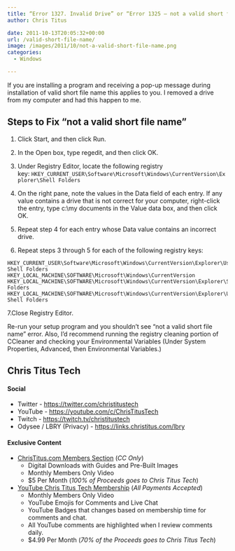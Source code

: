 ```yaml
---
title: “Error 1327. Invalid Drive” or “Error 1325 – not a valid short file name” Fix
author: Chris Titus

date: 2011-10-13T20:05:32+00:00
url: /valid-short-file-name/
image: /images/2011/10/not-a-valid-short-file-name.png
categories:
  - Windows

---
```

If you are installing a program and receiving a pop-up message during installation of valid short file name this applies to you. I removed a drive from my computer and had this happen to me.<!--more-->

## Steps to Fix &#8220;not a valid short file name&#8221;

1. Click Start, and then click Run.
  
2. In the Open box, type regedit, and then click OK.
  
3. Under Registry Editor, locate the following registry key: `HKEY_CURRENT_USER\Software\Microsoft\Windows\CurrentVersion\Explorer\Shell Folders`
  
4. On the right pane, note the values in the Data field of each entry. If any value contains a drive that is not correct for your computer, right-click the entry, type c:\my documents in the Value data box, and then click OK.
  
5. Repeat step 4 for each entry whose Data value contains an incorrect drive.
  
6. Repeat steps 3 through 5 for each of the following registry keys:

```
HKEY_CURRENT_USER\Software\Microsoft\Windows\CurrentVersion\Explorer\User Shell Folders
HKEY_LOCAL_MACHINE\SOFTWARE\Microsoft\Windows\CurrentVersion
HKEY_LOCAL_MACHINE\SOFTWARE\Microsoft\Windows\CurrentVersion\Explorer\Shell Folders
HKEY_LOCAL_MACHINE\SOFTWARE\Microsoft\Windows\CurrentVersion\Explorer\User Shell Folders
```

7.Close Registry Editor.

Re-run your setup program and you shouldn&#8217;t see &#8220;not a valid short file name&#8221; error. Also, I&#8217;d recommend running the registry cleaning portion of CCleaner and checking your Environmental Variables (Under System Properties, Advanced, then Environmental Variables.)

## Chris Titus Tech

#### Social

- Twitter - <https://twitter.com/christitustech>
- YouTube - <https://youtube.com/c/ChrisTitusTech>
- Twitch - <https://twitch.tv/christitustech>
- Odysee / LBRY (Privacy) - <https://links.christitus.com/lbry>

#### Exclusive Content

- [ChrisTitus.com Members Section][1] (_CC Only_)
  - Digital Downloads with Guides and Pre-Built Images
  - Monthly Members Only Video
  - $5 Per Month (_100% of Proceeds goes to Chris Titus Tech_)
- [YouTube Chris Titus Tech Membership][2] (_All Payments Accepted_)
  - Monthly Members Only Video
  - YouTube Emojis for Comments and Live Chat
  - YouTube Badges that changes based on membership time for comments and chat.
  - All YouTube comments are highlighted when I review comments daily. 
  - $4.99 Per Month (_70% of the Proceeds goes to Chris Titus Tech_)

 [1]: https://portal.christitus.com
 [2]: https://links.christitus.com/join